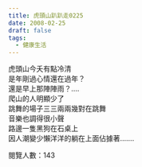 ```yaml
---
title: 虎頭山趴趴走0225
date: 2008-02-25
draft: false
tags:
  - 健康生活
---
```

虎頭山今夭有點冷清  
是年剛過心情還在過年？  
還是早上那陣陣雨？.…  
爬山的人明顯少了  
跳舞的場子三三兩兩幾對在跳舞  
音樂也調得很小聲  
路邊一隻黑狗在石桌上  
因人潮變少懶洋洋的躺在上面佔據著…….  


閱覽人數：143